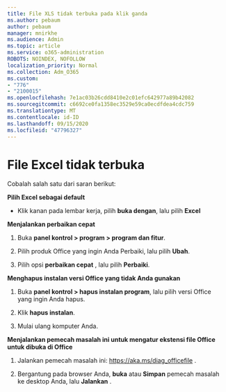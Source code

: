 ```yaml
---
title: File XLS tidak terbuka pada klik ganda
ms.author: pebaum
author: pebaum
manager: mnirkhe
ms.audience: Admin
ms.topic: article
ms.service: o365-administration
ROBOTS: NOINDEX, NOFOLLOW
localization_priority: Normal
ms.collection: Adm_O365
ms.custom:
- "776"
- "2100015"
ms.openlocfilehash: 7e1ac03b26cdd8410e2c01efc642977a89b42082
ms.sourcegitcommit: c6692ce0fa1358ec3529e59ca0ecdfdea4cdc759
ms.translationtype: MT
ms.contentlocale: id-ID
ms.lasthandoff: 09/15/2020
ms.locfileid: "47796327"
---
```

# <a name="excel-file-doesnt-open"></a>File Excel tidak terbuka

Cobalah salah satu dari saran berikut:

**Pilih Excel sebagai default**

* Klik kanan pada lembar kerja, pilih **buka dengan**, lalu pilih **Excel**

**Menjalankan perbaikan cepat**

1. Buka **panel kontrol > program > program dan fitur**.

2. Pilih produk Office yang ingin Anda Perbaiki, lalu pilih **Ubah**.

3. Pilih opsi **perbaikan cepat** , lalu pilih **Perbaiki**.

**Menghapus instalan versi Office yang tidak Anda gunakan**

1. Buka **panel kontrol > hapus instalan program**, lalu pilih versi Office yang ingin Anda hapus.

2. Klik **hapus instalan**.

3. Mulai ulang komputer Anda.

**Menjalankan pemecah masalah ini untuk mengatur ekstensi file Office untuk dibuka di Office**

1. Jalankan pemecah masalah ini: https://aka.ms/diag_officefile .

2. Bergantung pada browser Anda, **buka** atau **Simpan** pemecah masalah ke desktop Anda, lalu **Jalankan** .
